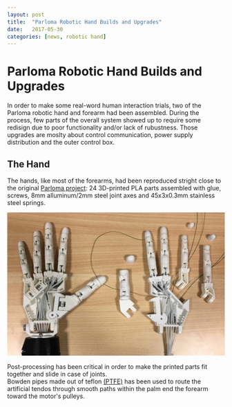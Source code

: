 ```yaml
---
layout: post
title:  "Parloma Robotic Hand Builds and Upgrades"
date:   2017-05-30
categories: [news, robotic hand]
---
```



# Parloma Robotic Hand Builds and Upgrades

In order to make some real-word human interaction trials, two of the Parloma robotic hand and forearm had been assembled. 
During the process, few parts of the overall system showed up to require some redisign due to poor functionality and/or lack of rubustness. Those upgrades are moslty about control communication, power supply distribution and the outer control box. 

## The Hand 
The hands, like most of the forearms, had been reproduced stright close to the original [Parloma project](https://www.thingiverse.com/thing:701446): 24 3D-printed PLA parts assembled with glue, screws, 8mm alluminum/2mm steel joint axes and 45x3x0.3mm stainless steel springs. 

![Hand image](/assets/imgs/2018-03-03-parloma-imgs/IMG_0282.png)

Post-processing has been critical in order to make the printed parts fit together and slide in case of joints.   
Bowden pipes made out of teflon [(PTFE)](https://en.wikipedia.org/wiki/Polytetrafluoroethylene) has been used to route the artificial tendos through smooth paths within the palm end the forearm toward the motor's pulleys. 




